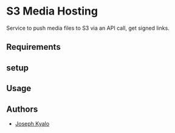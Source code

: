 # S3 Media Hosting

Service to push  media files to S3 via an API call, get signed links.

## Requirements


## setup

## Usage

## Authors

- [Joseph Kyalo](jmutuku95@gmail.com)